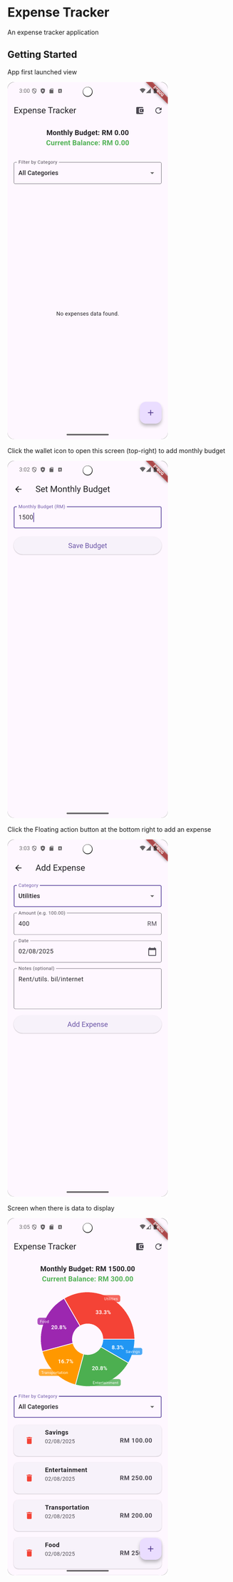 # Expense Tracker

An expense tracker application

## Getting Started

App first launched view

![Project Screenshot](images/1.png "First launched screenshot")

Click the wallet icon to open this screen (top-right) to add monthly budget

![Project Screenshot](images/2.png "Add monthly budget screenshot")

Click the Floating action button at the bottom right to add an expense

![Project Screenshot](images/3.png "Add expense screenshot")

Screen when there is data to display

![Project Screenshot](images/4.png "display data screenshot")
